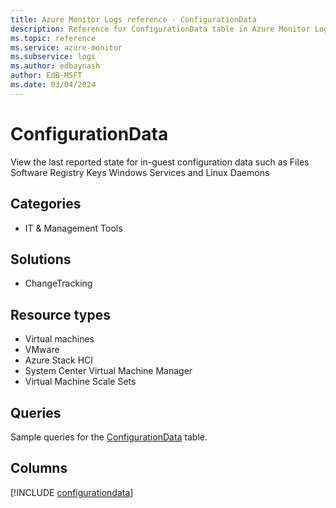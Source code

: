 ```yaml
---
title: Azure Monitor Logs reference - ConfigurationData
description: Reference for ConfigurationData table in Azure Monitor Logs.
ms.topic: reference
ms.service: azure-monitor
ms.subservice: logs
ms.author: edbaynash
author: EdB-MSFT
ms.date: 03/04/2024
---
```


# ConfigurationData

View the last reported state for in-guest configuration data such as Files Software Registry Keys Windows Services and Linux Daemons


## Categories

- IT & Management Tools

## Solutions

- ChangeTracking

## Resource types

- Virtual machines
- VMware
- Azure Stack HCI
- System Center Virtual Machine Manager
- Virtual Machine Scale Sets

## Queries

 Sample queries for the [ConfigurationData](/azure/azure-monitor/reference/queries/configurationdata) table.


## Columns
  
[!INCLUDE [configurationdata](.././tables/includes/configurationdata-include.md)]
